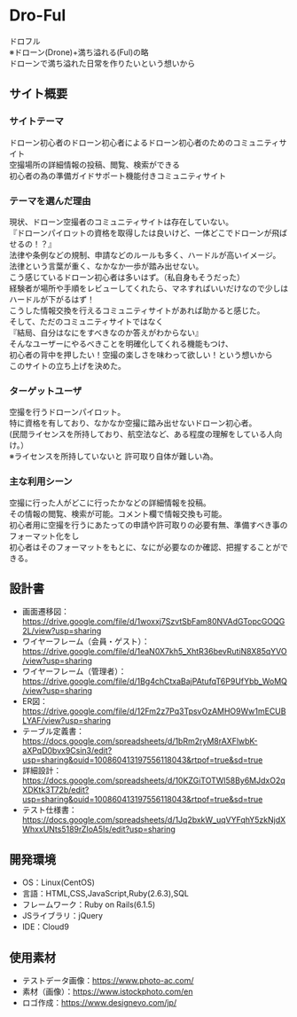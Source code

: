 # Dro-Ful
ドロフル<br>
※ドローン(Drone)+満ち溢れる(Ful)の略<br>
ドローンで満ち溢れた日常を作りたいという想いから <br>

## サイト概要
### サイトテーマ
ドローン初心者のドローン初心者によるドローン初心者のためのコミュニティサイト<br>
空撮場所の詳細情報の投稿、閲覧、検索ができる<br>
初心者の為の準備ガイドサポート機能付きコミュニティサイト<br>


### テーマを選んだ理由
現状、ドローン空撮者のコミュニティサイトは存在していない。<br>
『ドローンパイロットの資格を取得したは良いけど、一体どこでドローンが飛ばせるの！？』<br>
法律や条例などの規制、申請などのルールも多く、ハードルが高いイメージ。<br>
法律という言葉が重く、なかなか一歩が踏み出せない。<br>
こう感じているドローン初心者は多いはず。（私自身もそうだった）<br>
経験者が場所や手順をレビューしてくれたら、マネすればいいだけなので少しはハードルが下がるはず！<br>
こうした情報交換を行えるコミュニティサイトがあれば助かると感じた。<br>
そして、ただのコミュニティサイトではなく<br>
『結局、自分はなにをすべきなのか答えがわからない』<br>
そんなユーザーにやるべきことを明確化してくれる機能もつけ、<br>
初心者の背中を押したい！空撮の楽しさを味わって欲しい！という想いから<br>
このサイトの立ち上げを決めた。<br>

### ターゲットユーザ
空撮を行うドローンパイロット。<br>
特に資格を有しており、なかなか空撮に踏み出せないドローン初心者。<br>
(民間ライセンスを所持しており、航空法など、ある程度の理解をしている人向け。）<br>
※ライセンスを所持していないと	許可取り自体が難しい為。<br>

### 主な利用シーン
空撮に行った人がどこに行ったかなどの詳細情報を投稿。<br>
その情報の閲覧、検索が可能。コメント欄で情報交換も可能。<br>
初心者用に空撮を行うにあたっての申請や許可取りの必要有無、準備すべき事のフォーマット化をし<br>
初心者はそのフォーマットをもとに、なにが必要なのか確認、把握することができる。<br>


## 設計書
- 画面遷移図：https://drive.google.com/file/d/1woxxj7SzvtSbFam80NVAdGTopcGOQG2L/view?usp=sharing
- ワイヤーフレーム（会員・ゲスト）：https://drive.google.com/file/d/1eaN0X7kh5_XhtR36bevRutiN8X85qYVO/view?usp=sharing
- ワイヤーフレーム（管理者）：https://drive.google.com/file/d/1Bg4chCtxaBajPAtufqT6P9UfYbb_WoMQ/view?usp=sharing
- ER図：https://drive.google.com/file/d/12Fm2z7Pq3TpsvOzAMHO9Ww1mECUBLYAF/view?usp=sharing
- テーブル定義書：https://docs.google.com/spreadsheets/d/1bRm2ryM8rAXFlwbK-aXPqD0bvx9Csin3/edit?usp=sharing&ouid=100860413197556118043&rtpof=true&sd=true
- 詳細設計：https://docs.google.com/spreadsheets/d/10KZGiTOTWl58By6MJdxO2qXDKtk3T72b/edit?usp=sharing&ouid=100860413197556118043&rtpof=true&sd=true
- テスト仕様書：https://docs.google.com/spreadsheets/d/1Jq2bxkW_uqVYFqhY5zkNjdXWhxxUNts5189rZIoA5Is/edit?usp=sharing

## 開発環境
- OS：Linux(CentOS)
- 言語：HTML,CSS,JavaScript,Ruby(2.6.3),SQL
- フレームワーク：Ruby on Rails(6.1.5)
- JSライブラリ：jQuery
- IDE：Cloud9

## 使用素材
- テストデータ画像：https://www.photo-ac.com/
- 素材（画像）：https://www.istockphoto.com/en
- ロゴ作成：https://www.designevo.com/jp/

